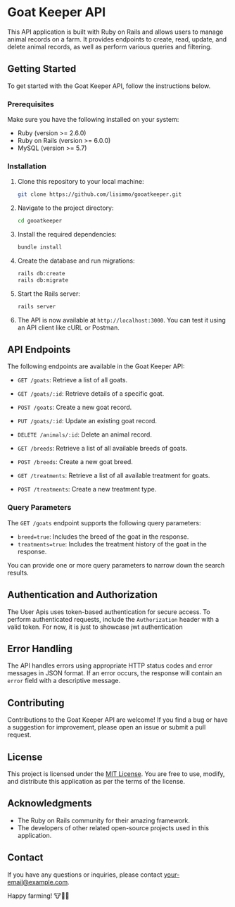 # Goat Keeper API

This API application is built with Ruby on Rails and allows users to manage animal records on a farm. It provides endpoints to create, read, update, and delete animal records, as well as perform various queries and filtering.

## Getting Started

To get started with the Goat Keeper API, follow the instructions below.

### Prerequisites

Make sure you have the following installed on your system:

- Ruby (version >= 2.6.0)
- Ruby on Rails (version >= 6.0.0)
- MySQL (version >= 5.7)

### Installation

1. Clone this repository to your local machine:

   ```bash
   git clone https://github.com/lisimmo/gooatkeeper.git
   ```

2. Navigate to the project directory:

   ```bash
   cd gooatkeeper
   ```

3. Install the required dependencies:

   ```bash
   bundle install
   ```

4. Create the database and run migrations:

   ```bash
   rails db:create
   rails db:migrate
   ```

5. Start the Rails server:

   ```bash
   rails server
   ```

6. The API is now available at `http://localhost:3000`. You can test it using an API client like cURL or Postman.

## API Endpoints

The following endpoints are available in the Goat Keeper API:

- `GET /goats`: Retrieve a list of all goats.
- `GET /goats/:id`: Retrieve details of a specific goat.
- `POST /goats`: Create a new goat record.
- `PUT /goats/:id`: Update an existing goat record.
- `DELETE /animals/:id`: Delete an animal record.

- `GET /breeds`: Retrieve a list of all available breeds of goats.
- `POST /breeds`: Create a new goat breed.

- `GET /treatments`: Retrieve a list of all available treatment for goats.
- `POST /treatments`: Create a new treatment type.

### Query Parameters

The `GET /goats` endpoint supports the following query parameters:

- `breed=true`: Includes the breed of the goat in the response.
- `treatments=true`: Includes the treatment history of the goat in the response.

You can provide one or more query parameters to narrow down the search results.

## Authentication and Authorization

The User Apis uses token-based authentication for secure access. To perform authenticated requests, include the `Authorization` header with a valid token.
For now, it is just to showcase jwt authentication

## Error Handling

The API handles errors using appropriate HTTP status codes and error messages in JSON format. If an error occurs, the response will contain an `error` field with a descriptive message.

## Contributing

Contributions to the Goat Keeper API are welcome! If you find a bug or have a suggestion for improvement, please open an issue or submit a pull request.

## License

This project is licensed under the [MIT License](https://opensource.org/licenses/MIT). You are free to use, modify, and distribute this application as per the terms of the license.

## Acknowledgments

- The Ruby on Rails community for their amazing framework.
- The developers of other related open-source projects used in this application.

## Contact

If you have any questions or inquiries, please contact [your-email@example.com](mailto:your-email@example.com).

Happy farming! 🐮🐷🐔
